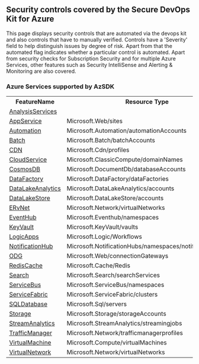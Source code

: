 ﻿<!DOCTYPE html PUBLIC "-//W3C//DTD XHTML 1.0 Strict//EN"  "http://www.w3.org/TR/xhtml1/DTD/xhtml1-strict.dtd"> <html xmlns="http://www.w3.org/1999/xhtml"> <head></head><body><h2>Security controls covered by the Secure DevOps Kit for Azure </h2>

This page displays security controls that are automated via the devops kit and also controls that have to manually verified. Controls have a 'Severity' field to help distinguish issues by degree of risk. Apart from that the automated flag indicates whether a particular control is automated. Apart from security checks for Subscription Security and for multiple Azure Services, other features such as Security IntelliSense and Alerting & Monitoring are also covered. 

<h3> Azure Services supported by AzSDK</h3>
<table><tr><th>FeatureName</th><th>Resource Type</th></tr><tr><td><a href =SVT/AnalysisServices.md>AnalysisServices</a></td><td></td></tr><tr><td><a href =SVT/AppService.md>AppService</a></td><td>Microsoft.Web/sites</td></tr><tr><td><a href =SVT/Automation.md>Automation</a></td><td>Microsoft.Automation/automationAccounts</td></tr><tr><td><a href =SVT/Batch.md>Batch</a></td><td>Microsoft.Batch/batchAccounts</td></tr><tr><td><a href =SVT/CDN.md>CDN</a></td><td>Microsoft.Cdn/profiles</td></tr><tr><td><a href =SVT/CloudService.md>CloudService</a></td><td>Microsoft.ClassicCompute/domainNames</td></tr><tr><td><a href =SVT/CosmosDB.md>CosmosDB</a></td><td>Microsoft.DocumentDb/databaseAccounts</td></tr><tr><td><a href =SVT/DataFactory.md>DataFactory</a></td><td>Microsoft.DataFactory/dataFactories</td></tr><tr><td><a href =SVT/DataLakeAnalytics.md>DataLakeAnalytics</a></td><td>Microsoft.DataLakeAnalytics/accounts</td></tr><tr><td><a href =SVT/DataLakeStore.md>DataLakeStore</a></td><td>Microsoft.DataLakeStore/accounts</td></tr><tr><td><a href =SVT/ERvNet.md>ERvNet</a></td><td>Microsoft.Network/virtualNetworks</td></tr><tr><td><a href =SVT/EventHub.md>EventHub</a></td><td>Microsoft.Eventhub/namespaces</td></tr><tr><td><a href =SVT/KeyVault.md>KeyVault</a></td><td>Microsoft.KeyVault/vaults</td></tr><tr><td><a href =SVT/LogicApps.md>LogicApps</a></td><td>Microsoft.Logic/Workflows</td></tr><tr><td><a href =SVT/NotificationHub.md>NotificationHub</a></td><td>Microsoft.NotificationHubs/namespaces/notificationHubs</td></tr><tr><td><a href =SVT/ODG.md>ODG</a></td><td>Microsoft.Web/connectionGateways</td></tr><tr><td><a href =SVT/RedisCache.md>RedisCache</a></td><td>Microsoft.Cache/Redis</td></tr><tr><td><a href =SVT/Search.md>Search</a></td><td>Microsoft.Search/searchServices</td></tr><tr><td><a href =SVT/ServiceBus.md>ServiceBus</a></td><td>Microsoft.ServiceBus/namespaces</td></tr><tr><td><a href =SVT/ServiceFabric.md>ServiceFabric</a></td><td>Microsoft.ServiceFabric/clusters</td></tr><tr><td><a href =SVT/SQLDatabase.md>SQLDatabase</a></td><td>Microsoft.Sql/servers</td></tr><tr><td><a href =SVT/Storage.md>Storage</a></td><td>Microsoft.Storage/storageAccounts</td></tr><tr><td><a href =SVT/StreamAnalytics.md>StreamAnalytics</a></td><td>Microsoft.StreamAnalytics/streamingjobs</td></tr><tr><td><a href =SVT/TrafficManager.md>TrafficManager</a></td><td>Microsoft.Network/trafficmanagerprofiles</td></tr><tr><td><a href =SVT/VirtualMachine.md>VirtualMachine</a></td><td>Microsoft.Compute/virtualMachines</td></tr><tr><td><a href =SVT/VirtualNetwork.md>VirtualNetwork</a></td><td>Microsoft.Network/virtualNetworks</td></tr></table></body></html>
